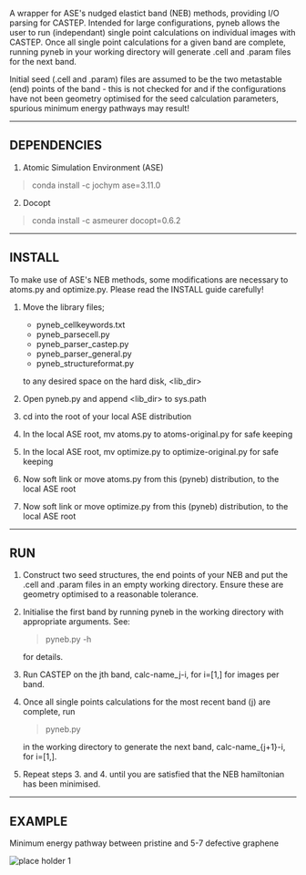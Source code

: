 A wrapper for ASE's nudged elastict band (NEB) methods, providing I/O parsing for CASTEP. Intended for large configurations, pyneb allows the user to run (independant) single point calculations on individual images with CASTEP. Once all single point calculations for a given band are complete, running pyneb in your working directory will generate .cell and .param files for the next band.

Initial seed (.cell and .param) files are assumed to be the two metastable (end) points of the band - this is not checked for and if the configurations have not been geometry optimised for the seed calculation parameters, spurious minimum energy pathways may result!

------------
DEPENDENCIES
------------

1. Atomic Simulation Environment (ASE)
> conda install -c jochym ase=3.11.0 

2. Docopt
> conda install -c asmeurer docopt=0.6.2 

-------
INSTALL
-------

To make use of ASE's NEB methods, some modifications are necessary to atoms.py and optimize.py. Please read the INSTALL guide carefully!


1. Move the library files;
    
    - pyneb_cellkeywords.txt
    - pyneb_parsecell.py
    - pyneb_parser_castep.py
    - pyneb_parser_general.py
    - pyneb_structureformat.py
   
   to any desired space on the hard disk, <lib_dir>

2. Open pyneb.py and append <lib_dir> to sys.path

3. cd into the root of your local ASE distribution

4. In the local ASE root, mv atoms.py to atoms-original.py for safe keeping

5. In the local ASE root, mv optimize.py to optimize-original.py for safe keeping

6. Now soft link or move atoms.py from this (pyneb) distribution, to the local ASE root

7. Now soft link or move optimize.py from this (pyneb) distribution, to the local ASE root

---
RUN
---

1. Construct two seed structures, the end points of your NEB and put the .cell and .param files in an empty 
   working directory. Ensure these are geometry optimised to a reasonable tolerance.

2. Initialise the first band by running pyneb in the working directory with appropriate arguments. See:
   > pyneb.py -h
   
   for details.
   
3. Run CASTEP on the jth band, calc-name_j-i, for i=[1,<N>] for <N> images per band.

4. Once all single points calculations for the most recent band (j) are complete, run
   > pyneb.py
   
   in the working directory to generate the next band, calc-name_{j+1}-i, for i=[1,<N>].

5. Repeat steps 3. and 4. until you are satisfied that the NEB hamiltonian has been minimised.

-------
EXAMPLE
-------

Minimum energy pathway between pristine and 5-7 defective graphene

![place holder 1](andrew031191.github.com/pyneb/examples/graphene_5-7/placeholder.png)


